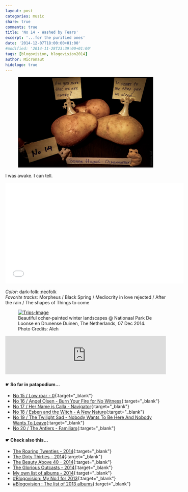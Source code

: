 ```yaml
---
layout: post
categories: music
share: true
comments: true
title: 'No 14 - Washed by Tears'
excerpt: '...for the purified ones'
date: '2014-12-07T18:00:00+01:00'
#modified: '2014-11-28T23:39:00+01:00'
tags: [blogovision, blogovision2014]
author: Micronaut
hidelogo: true
---
```

<figure>
	<a href="/images/posts/blogovision/SonneHagal.jpg"><img src="/images/posts/blogovision/SonneHagal.jpg" alt="SonneHagal-Image" class="center"/></a>
</figure>

I was awake. I can tell.

<iframe width="560" height="315" src="//www.youtube.com/embed/3yNtmD2EzkQ" frameborder="0" allowfullscreen>&nbsp;</iframe>

*Color:* dark-folk::neofolk<br/>
*Favorite tracks:*  Morpheus / Black Spring / Mediocrity in love rejected / After the rain / The shapes of Things to come

<figure>
	<a href="/images/posts/trips/DrunenseDuinen_07122014.jpg"><img src="/images/posts/trips/DrunenseDuinen_07122014.jpg" alt="Trips-Image" class="center"/></a>
    <figcaption>Beautiful ocher-painted winter landscapes @ Nationaal Park De Loonse en Drunense Duinen, The Netherlands, 07 Dec 2014. Photo Credits: Aleh</figcaption>
</figure>

<iframe style="border: 0; width: 100%; height: 120px;" src="https://bandcamp.com/EmbeddedPlayer/album=3839058632/size=large/bgcol=ffffff/linkcol=0687f5/tracklist=false/artwork=small/track=3908904681/transparent=true/" seamless><a href="http://tescogermany.bandcamp.com/album/ockerwasser">Ockerwasser by Sonne hagal</a>&nbsp;</iframe>

#### &#x261B; So far in patapodium...
* [No 15 / Low roar - 0](/music/blogovision2014-no15/){:target="_blank"}
* [No 16 / Angel Olsen - Burn Your Fire for No Witness](/music/blogovision2014-no16/){:target="_blank"}
* [No 17 / Her Name is Calla - Navigator](/music/blogovision2014-no17/){:target="_blank"}
* [No 18 / Esben and the Witch - A New Nature](/music/blogovision2014-no18/){:target="_blank"}
* [No 19 / The Twilight Sad - Nobody Wants To Be Here And Nobody Wants To Leave](/music/blogovision2014-no19/){:target="_blank"}
* [No 20 / The Antlers - Familiars](/music/blogovision2014-no20/){:target="_blank"}

#### &#x261B; Check also this…
* [The Roaring Twenties - 2014](/music/blogovision2014-the-roaring-twenties/){:target="_blank"}
* [The Dirty Thirties - 2014](/music/blogovision2014-the-dirty-thirties/){:target="_blank"}
* [The Beauty Above 40 - 2014](/music/blogovision2014-the-beauty-above-40/){:target="_blank"}
* [The Glorious Outcasts - 2014](/music/blogovision2014-the-glorious-outcasts-2014/){:target="_blank"}
* [My own list of albums - 2014](/music/complete-list-2014/){:target="_blank"}
* [#Blogovision: My No.1 for 2013](/music/blogovision2013-no01/){:target="_blank"}
* [#Blogovision : The list of 2013 albums](/music/blogovision-my-own-list-of-2013-nominees-albums/){:target="_blank"}